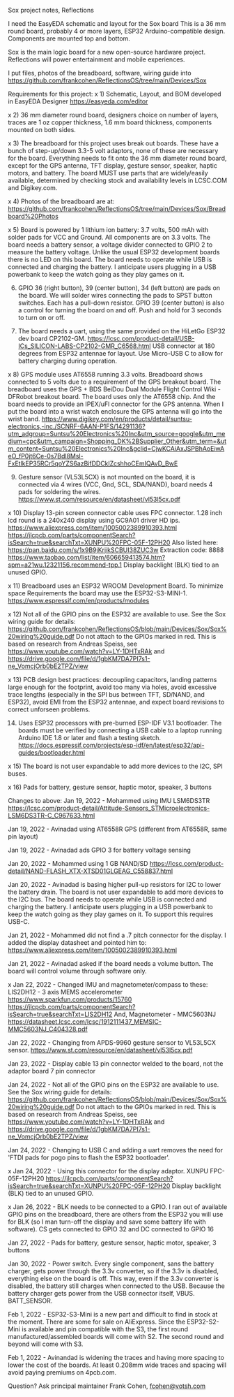 Sox project notes, Reflections

I need the EasyEDA schematic and layout for the Sox board
This is a 36 mm round board, probably 4 or more layers,
ESP32 Arduino-compatible design. Components are mounted top and bottom.

Sox is the main logic board for a new open-source hardware
project. Reflections will power entertainment and mobile
experiences.

I put files, photos of the breadboard, software, wiring guide into
https://github.com/frankcohen/ReflectionsOS/tree/main/Devices/Sox

Requirements for this project:
x 1) Schematic, Layout, and BOM developed in EasyEDA Designer https://easyeda.com/editor

x 2) 36 mm diameter round board, designers choice on number of layers, traces are
1 oz copper thickness, 1.6 mm board thickness, components mounted on both
sides.

x 3) The breadboard for this project uses break out boards. These
have a bunch of step-up/down 3.3-5 volt adaptors, none of these are
necessary for the board. Everything needs to fit onto the 36 mm diameter
round board, except for the GPS antenna, TFT display, gesture sensor,
speaker, haptic motors, and battery. The board MUST use parts that are
widely/easily available, determined by checking stock and availability
levels in LCSC.COM and Digikey.com.

x 4) Photos of the breadboard are at:
https://github.com/frankcohen/ReflectionsOS/tree/main/Devices/Sox/Breadboard%20Photos

x 5) Board is powered by 1 lithium ion battery: 3.7 volts, 500 mAh with
solder pads for VCC and Ground.
All components are on 3.3 volts.
The board needs a battery sensor, a voltage divider connected to GPIO 2
to measure the battery voltage. Unlike the usual ESP32 development boards
there is no LED on this board.
The board needs to operate while USB is connected and charging the battery.
I anticipate users plugging in a USB powerbank to keep the watch going as
they play games on it.

6) GPIO 36 (right button), 39 (center button), 34 (left button) are pads on the
board. We will solder wires connecting the pads to SPST button switches.
Each has a pull-down resistor. GPIO 39 (center button) is also a control for
turning the board on and off. Push and hold for 3 seconds to turn on or off.

7) The board needs a uart, using the same provided on the HiLetGo ESP32 dev board
CP2102-GM. https://lcsc.com/product-detail/USB-ICs_SILICON-LABS-CP2102-GMR_C6568.html
USB connector at 180 degrees from ESP32 antennae for layout. Use Micro-USB C
to allow for battery charging during operation.

x 8) GPS module uses AT6558 running 3.3 volts. Breadboard shows connected to 5 volts
due to a requirement of the GPS breakout board. The breadboard uses the GPS + BDS
BeiDou Dual Module Flight Control Wiki - DFRobot breakout board. The board uses
only the AT6558 chip. And the board needs to provide an IPEX/uFl connector for the GPS antenna.
When I put the board into a wrist watch enclosure the GPS antenna will go into the wrist band.
https://www.digikey.com/en/products/detail/suntsu-electronics,-inc./SCNRF-6AAN-P1FS/14291136?utm_adgroup=Suntsu%20Electronics%20Inc&utm_source=google&utm_medium=cpc&utm_campaign=Shopping_DK%2BSupplier_Other&utm_term=&utm_content=Suntsu%20Electronics%20Inc&gclid=CjwKCAiAxJSPBhAoEiwAeO_fP0jt6Ce-0s7Bdl8Msl-FxEtlkEP35RCr5qoYZS6azBifDDCklZcshhoCEmIQAvD_BwE

9) Gesture sensor (VL53L5CX) is not mounted on the board, it is connected via
4 wires (VCC, Gnd, SCL, SDA/NAND), board needs 4 pads for soldering the wires.
https://www.st.com/resource/en/datasheet/vl53l5cx.pdf

x 10) Display 13-pin screen connector cable uses FPC connector. 1.28 inch lcd round is
a 240x240 display using GC9A01 driver HD ips.
https://www.aliexpress.com/item/1005002389910393.html
https://jlcpcb.com/parts/componentSearch?isSearch=true&searchTxt=XUNPU%20FPC-05F-12PH20
Also listed here:
https://pan.baidu.com/s/1x9B9jKrjikSCBUI38ZUC3w Extraction code: 8888
https://www.taobao.com/list/item/606659413574.htm?spm=a21wu.12321156.recommend-tpp.1
Display backlight (BLK) tied to an unused GPIO.

x 11) Breadboard uses an ESP32 WROOM Development Board. To minimize space Requirements
the board may use the ESP32-S3-MINI-1.
https://www.espressif.com/en/products/modules

x 12) Not all of the GPIO pins on the ESP32 are available to use.
See the Sox wiring guide for details:
https://github.com/frankcohen/ReflectionsOS/blob/main/Devices/Sox/Sox%20wiring%20guide.pdf
Do not attach to the GPIOs marked in red.
This is based on research from Andreas Speiss, see
https://www.youtube.com/watch?v=LY-1DHTxRAk and
https://drive.google.com/file/d/1gbKM7DA7PI7s1-ne_VomcjOrb0bE2TPZ/view

x 13) PCB design best practices: decoupling capacitors, landing patterns large enough
for the footprint, avoid too many via holes, avoid excessive trace lengths (especially
in the SPI bus between TFT, SD/NAND, and ESP32), avoid EMI from the ESP32 antennae, and
expect board revisions to correct unforseen problems.

14) Uses ESP32 processors with pre-burned ESP-IDF V3.1 bootloader. The boards must
be verified by connecting a USB cable to a laptop running Arduino IDE 1.8 or later
and flash a testing sketch.
https://docs.espressif.com/projects/esp-idf/en/latest/esp32/api-guides/bootloader.html

x 15) The board is not user expandable to add more devices to the I2C, SPI buses.

x 16) Pads for battery, gesture sensor, haptic motor, speaker, 3 buttons

Changes to above:
Jan 19, 2022 - Mohammed using IMU LSM6DS3TR
https://lcsc.com/product-detail/Attitude-Sensors_STMicroelectronics-LSM6DS3TR-C_C967633.html

Jan 19, 2022 - Avinadad using AT6558R GPS (different from AT6558R, same pin layout)

Jan 19, 2022 - Avinadad ads GPIO 3 for battery voltage sensing

Jan 20, 2022 - Mohammed using 1 GB NAND/SD
https://lcsc.com/product-detail/NAND-FLASH_XTX-XTSD01GLGEAG_C558837.html

Jan 20, 2022 - Avinadad is basing higher pull-up resistors for I2C to lower the
battery drain. The board is not user expandable to add more devices to the I2C bus.
The board needs to operate while USB is connected and charging the battery.
I anticipate users plugging in a USB powerbank to keep the watch going as
they play games on it. To support this requires USB-C.

Jan 21, 2022 - Mohammed did not find a .7 pitch connector for the display.
I added the display datasheet and pointed him to:
https://www.aliexpress.com/item/1005002389910393.html

Jan 21, 2022 - Avinadad asked if the board needs a volume button. The board
will control volume through software only.

x Jan 22, 2022 - Changed IMU and magnetometer/compass to these:
LIS2DH12 - 3 axis MEMS accelerometer
https://www.sparkfun.com/products/15760
https://jlcpcb.com/parts/componentSearch?isSearch=true&searchTxt=LIS2DH12
And,
Magnetometer - MMC5603NJ
https://datasheet.lcsc.com/lcsc/1912111437_MEMSIC-MMC5603NJ_C404328.pdf

Jan 22, 2022 - Changing from APDS-9960 gesture sensor to VL53L5CX sensor.
https://www.st.com/resource/en/datasheet/vl53l5cx.pdf

Jan 23, 2022 - Display cable 13 pin connector welded to the board,
not the adaptor board 7 pin connector

Jan 24, 2022 - Not all of the GPIO pins on the ESP32 are available to use.
See the Sox wiring guide for details:
https://github.com/frankcohen/ReflectionsOS/blob/main/Devices/Sox/Sox%20wiring%20guide.pdf
Do not attach to the GPIOs marked in red.
This is based on research from Andreas Speiss, see
https://www.youtube.com/watch?v=LY-1DHTxRAk and
https://drive.google.com/file/d/1gbKM7DA7PI7s1-ne_VomcjOrb0bE2TPZ/view

Jan 24, 2022 - Changing to USB C and adding a uart removes the need
for 'FTDI pads for pogo pins to flash the ESP32 bootloader'.

x Jan 24, 2022 - Using this connector for the display adaptor. XUNPU FPC-05F-12PH20
https://jlcpcb.com/parts/componentSearch?isSearch=true&searchTxt=XUNPU%20FPC-05F-12PH20
Display backlight (BLK) tied to an unused GPIO.

x Jan 26, 2022 - BLK  needs to be connected to a GPIO. I ran out of available GPIO pins
on the breadboard, there are others from the ESP32 you will use for BLK (so I man
turn-off the display and save some battery life with software).
CS gets connected to GPIO 32 and DC connected to GPIO 16

Jan 27, 2022 - Pads for battery, gesture sensor, haptic motor, speaker, 3 buttons

Jan 30, 2022 - Power switch. Every single component, sans the battery charger,
gets power through the 3.3v converter, so if the 3.3v is disabled, everything
else on the board is off. This way, even if the 3.3v converter is disabled,
the battery still charges when connected to the USB. Because the battery
charger gets power from the USB connector itself, VBUS. BATT_SENSOR.

Feb 1, 2022 - ESP32-S3-Mini is a new part and difficult to find in stock at
the moment. There are some for sale on AliExpress. Since the ESP32-S2-Mini is
available and pin compatible with the S3, the first round manufactured/assembled
boards will come with S2. The second round and beyond will come with S3.

Feb 1, 2022 - Avinandad is widening the traces and having more spacing
to lower the cost of the boards. At least 0.208mm wide traces and spacing
will avoid paying premiums on 4pcb.com.

Question? Ask principal maintainer Frank Cohen, fcohen@votsh.com
